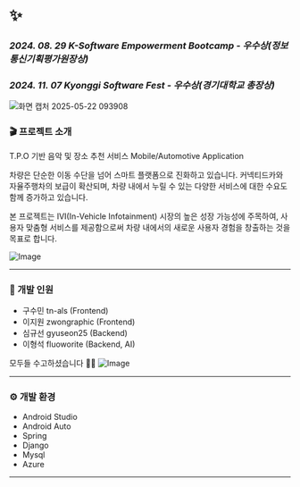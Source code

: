 
# :sparkles:
###   _2024. 08. 29 K-Software Empowerment Bootcamp - 우수상(정보통신기획평가원장상)_
###   _2024. 11. 07 Kyonggi Software Fest - 우수상(경기대학교 총장상)_

![화면 캡처 2025-05-22 093908](https://github.com/user-attachments/assets/2d2532a6-b24a-426b-9d29-2194681803f3)


### 🎬 프로젝트 소개

T.P.O 기반 음악 및 장소 추천 서비스
Mobile/Automotive Application

차량은 단순한 이동 수단을 넘어 스마트 플랫폼으로 진화하고 있습니다.
커넥티드카와 자율주행차의 보급이 확산되며, 차량 내에서 누릴 수 있는 다양한 서비스에 대한 수요도 함께 증가하고 있습니다.

본 프로젝트는 IVI(In-Vehicle Infotainment) 시장의 높은 성장 가능성에 주목하여,
사용자 맞춤형 서비스를 제공함으로써 차량 내에서의 새로운 사용자 경험을 창출하는 것을 목표로 합니다.

![Image](https://github.com/user-attachments/assets/e8baf6ed-a9d2-4846-bba3-fc608be9c4a6)

---
### 🧠 개발 인원
- 구수민 tn-als (Frontend)
- 이지원 zwongraphic (Frontend)
- 심규선 gyuseon25 (Backend)
- 이형석 fluoworite (Backend, AI)
  
모두들 수고하셨습니다 👍🏻
![Image](https://github.com/user-attachments/assets/03bbcc4c-91d3-4ea3-8a50-02292a9579e6)

---
### ⚙️ 개발 환경
- Android Studio
- Android Auto
- Spring
- Django
- Mysql
- Azure
---




